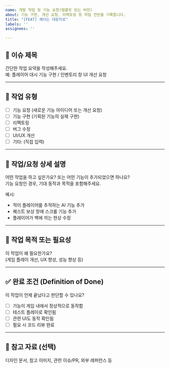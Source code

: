 ```yaml
---
name: 개발 작업 및 기능 요청(탬플릿 있는 버전)
about: 기능 구현, 개선 요청, 리팩토링 등 작업 전반을 기록합니다.
title: "[FEAT] 헤더는 대문자로"
labels: ''
assignees: ''

---
```


## 📝 이슈 제목
간단한 작업 요약을 작성해주세요.  
예: 플레이어 대시 기능 구현 / 인벤토리 창 UI 개선 요청

---

## 📂 작업 유형
- [ ] 기능 요청 (새로운 기능 아이디어 또는 개선 요청)
- [ ] 기능 구현 (기획된 기능의 실제 구현)
- [ ] 리팩토링
- [ ] 버그 수정
- [ ] UI/UX 개선
- [ ] 기타: (직접 입력)

---

## 📄 작업/요청 상세 설명
어떤 작업을 하고 싶은가요? 또는 어떤 기능이 추가되었으면 하나요?  
기능 요청인 경우, 기대 동작과 목적을 포함해주세요.

예시:
- 적이 플레이어를 추적하는 AI 기능 추가
- 퀘스트 보상 창에 스크롤 기능 추가
- 플레이어가 벽에 끼는 현상 수정

---

## 🎯 작업 목적 또는 필요성
이 작업이 왜 필요한가요?  
(게임 플레이 개선, UX 향상, 성능 향상 등)

---

## ✅ 완료 조건 (Definition of Done)
이 작업이 언제 끝났다고 판단할 수 있나요?

- [ ] 기능이 게임 내에서 정상적으로 동작함
- [ ] 테스트 플레이로 확인됨
- [ ] 관련 UI도 동작 확인됨
- [ ] 필요 시 코드 리뷰 완료

---

## 🔗 참고 자료 (선택)
디자인 문서, 참고 이미지, 관련 이슈/PR, 외부 레퍼런스 등
